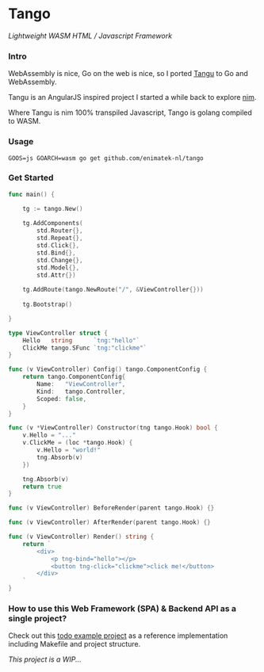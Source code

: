 # Tango
_Lightweight WASM HTML / Javascript Framework_

### Intro

WebAssembly is nice, Go on the web is nice, so I ported [Tangu](https://github.com/enimatek-nl/tangu/) to Go and
WebAssembly.

Tangu is an AngularJS inspired project I started a while back to explore [nim](https://nim-lang.org).

Where Tangu is nim 100% transpiled Javascript, Tango is golang compiled to WASM.

### Usage

`GOOS=js GOARCH=wasm go get github.com/enimatek-nl/tango`

### Get Started

```go
func main() {

    tg := tango.New()
    
    tg.AddComponents(
        std.Router{},
        std.Repeat{},
        std.Click{},
        std.Bind{},
        std.Change{},
        std.Model{},
        std.Attr{})
    
    tg.AddRoute(tango.NewRoute("/", &ViewController{}))
    
    tg.Bootstrap()

}
```

```go
type ViewController struct {
	Hello   string      `tng:"hello"`
	ClickMe tango.SFunc `tng:"clickme"`
}

func (v ViewController) Config() tango.ComponentConfig {
    return tango.ComponentConfig{
        Name:   "ViewController",
        Kind:   tango.Controller,
        Scoped: false,
    }
}

func (v *ViewController) Constructor(tng tango.Hook) bool {
    v.Hello = "..."
	v.ClickMe = (loc *tango.Hook) {
        v.Hello = "world!"
		tng.Absorb(v)
    })

    tng.Absorb(v)
    return true
}

func (v ViewController) BeforeRender(parent tango.Hook) {}

func (v ViewController) AfterRender(parent tango.Hook) {}

func (v ViewController) Render() string {
    return `
        <div>
            <p tng-bind="hello"></p>
            <button tng-click="clickme">click me!</button>
        </div>
    `
}
```

### How to use this Web Framework (SPA) & Backend API as a single project?
Check out this [todo example project](https://github.com/enimatek-nl/tango-example) as a reference implementation including Makefile and project structure.

_This project is a WIP..._